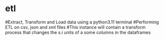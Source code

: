 # etl
#Extract, Transform and Load data using a python3.11 terminal
#Performing ETL on csv, json and xml files
#This instance will contain a transform process that changes the s.i units of a some columns in the dataframes
